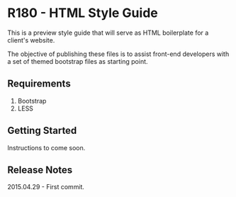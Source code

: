 # R180 - HTML Style Guide

This is a preview style guide that will serve as HTML boilerplate for a client's website.

The objective of publishing these files is to assist front-end developers with a set of themed bootstrap files as starting point.

## Requirements

1. Bootstrap 
2. LESS

## Getting Started 
Instructions to come soon.

## Release Notes
2015.04.29 - First commit. 